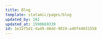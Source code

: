 ```yaml
---
title: Blog
template: statamic/pages/blog
updated_by: 102
updated_at: 1590669339
id: 1e12f5d1-4a49-48dd-9019-a40f44031558
---
```

